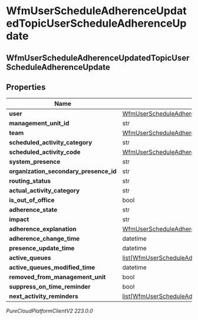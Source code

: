 # WfmUserScheduleAdherenceUpdatedTopicUserScheduleAdherenceUpdate

## WfmUserScheduleAdherenceUpdatedTopicUserScheduleAdherenceUpdate

## Properties

|Name | Type | Description | Notes|
|------------ | ------------- | ------------- | -------------|
| **user** | [WfmUserScheduleAdherenceUpdatedTopicUserReference](WfmUserScheduleAdherenceUpdatedTopicUserReference) |  | [optional] |
| **management_unit_id** | str |  | [optional] |
| **team** | [WfmUserScheduleAdherenceUpdatedTopicUriReference](WfmUserScheduleAdherenceUpdatedTopicUriReference) |  | [optional] |
| **scheduled_activity_category** | str |  | [optional] |
| **scheduled_activity_code** | [WfmUserScheduleAdherenceUpdatedTopicActivityCodeReference](WfmUserScheduleAdherenceUpdatedTopicActivityCodeReference) |  | [optional] |
| **system_presence** | str |  | [optional] |
| **organization_secondary_presence_id** | str |  | [optional] |
| **routing_status** | str |  | [optional] |
| **actual_activity_category** | str |  | [optional] |
| **is_out_of_office** | bool |  | [optional] |
| **adherence_state** | str |  | [optional] |
| **impact** | str |  | [optional] |
| **adherence_explanation** | [WfmUserScheduleAdherenceUpdatedTopicRealTimeAdherenceExplanation](WfmUserScheduleAdherenceUpdatedTopicRealTimeAdherenceExplanation) |  | [optional] |
| **adherence_change_time** | datetime |  | [optional] |
| **presence_update_time** | datetime |  | [optional] |
| **active_queues** | [list[WfmUserScheduleAdherenceUpdatedTopicQueueReference]](WfmUserScheduleAdherenceUpdatedTopicQueueReference) |  | [optional] |
| **active_queues_modified_time** | datetime |  | [optional] |
| **removed_from_management_unit** | bool |  | [optional] |
| **suppress_on_time_reminder** | bool |  | [optional] |
| **next_activity_reminders** | [list[WfmUserScheduleAdherenceUpdatedTopicUserNextActivityReminder]](WfmUserScheduleAdherenceUpdatedTopicUserNextActivityReminder) |  | [optional] |



_PureCloudPlatformClientV2 223.0.0_
